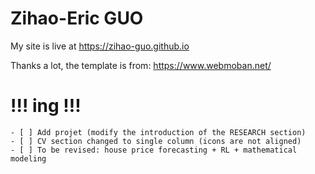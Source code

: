 # Zihao-Eric GUO

My site is live at https://zihao-guo.github.io

Thanks a lot, the template is from: https://www.webmoban.net/

# !!! ing  !!! 
    - [ ] Add projet (modify the introduction of the RESEARCH section)
    - [ ] CV section changed to single column (icons are not aligned)
    - [ ] To be revised: house price forecasting + RL + mathematical modeling
